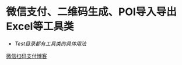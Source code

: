 # 微信支付、二维码生成、POI导入导出Excel等工具类

- *Test目录都有工具类的具体用法*

[微信扫码支付博客](http://www.cobala.cn/2016/05/15/%E5%BE%AE%E4%BF%A1%E6%94%AF%E4%BB%98%E4%B9%8B%E6%89%AB%E7%A0%81%E6%94%AF%E4%BB%98/)
